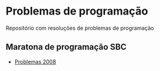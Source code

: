 # Problemas de programação
Repositório com resoluções de problemas de programação

## Maratona de programação SBC
- [Problemas 2008](./maratona-programacao-sbc/)